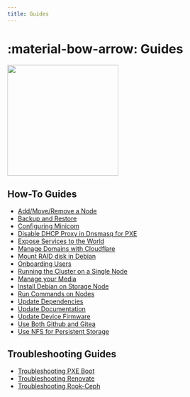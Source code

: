 ```yaml
---
title: Guides
---
```


# :material-bow-arrow: Guides

<div class="banner-image-wrapper">
  <img class="banner-image" src="https://images.unsplash.com/photo-1600492515568-8868f609511e?q=80&w=1550&auto=format&fit=crop&ixlib=rb-4.1.0&ixid=M3wxMjA3fDB8MHxwaG90by1wYWdlfHx8fGVufDB8fHx8fA%3D%3D" style="object-position: 0% 55%; height: 250px;">
</div>

## How-To Guides

- [Add/Move/Remove a Node](./how_to_add_or_remove_nodes.md)
- [Backup and Restore](./how_to_backup_and_restore.md)
- [Configuring Minicom](./how_to_configure_minicom.md)
- [Disable DHCP Proxy in Dnsmasq for PXE](./how_to_disable_dhcp_proxy_in_dnsmasq_for_pxe.md)
- [Expose Services to the World](./how_to_expose_services_to_world.md)
- [Manage Domains with Cloudflare](./how_to_manage_domain_with_cloudflare.md)
- [Mount RAID disk in Debian](./how_to_mount_raid_disk_in_debian.md)
- [Onboarding Users](./how_to_onboard_users.md)
- [Running the Cluster on a Single Node](./how_to_run_cluster_with_a_single_node.md)
- [Manage your Media](./how_to_for_media_management.md)
- [Install Debian on Storage Node](./how_to_install_debian_on_storage_node.md)
- [Run Commands on Nodes](./how_to_run_commands_on_multiple_nodes.md)
- [Update Dependencies](./how_to_update_dependencies.md)
- [Update Documentation](./how_to_update_documentation.md)
- [Update Device Firmware](./how_to_update_firmware.md)
- [Use Both Github and Gitea](./how_to_use_both_github_and_gitea.md)
- [Use NFS for Persistent Storage](./how_to_use_nfs_for_persistent_storage.md)

## Troubleshooting Guides

- [Troubleshooting PXE Boot](./troubleshooting_pxe_boot.md)
- [Troubleshooting Renovate](./troubleshooting_renovate.md)
- [Troubleshooting Rook-Ceph](./troubleshooting_rook_ceph.md)
